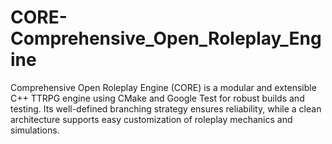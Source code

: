 # CORE-Comprehensive_Open_Roleplay_Engine
Comprehensive Open Roleplay Engine (CORE) is a modular and extensible C++ TTRPG engine using CMake and Google Test for robust builds and testing. Its well-defined branching strategy ensures reliability, while a clean architecture supports easy customization of roleplay mechanics and simulations.
